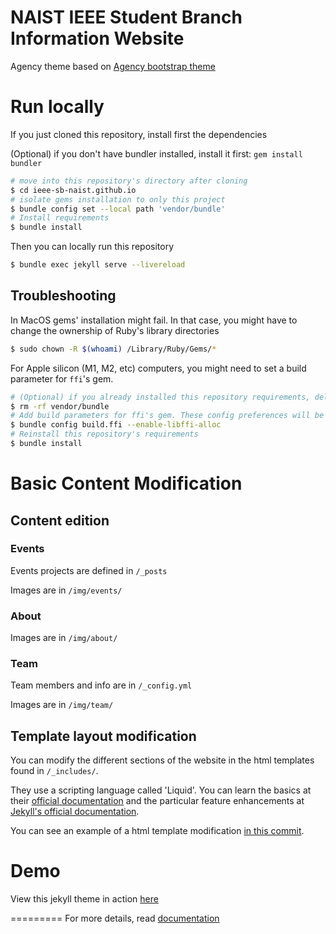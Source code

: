 NAIST IEEE Student Branch Information Website
====================

Agency theme based on [Agency bootstrap theme ](https://startbootstrap.com/template-overviews/agency/)


# Run locally

If you just cloned this repository, install first the dependencies

(Optional) if you don't have bundler installed, install it first: `gem install bundler`

```bash
# move into this repository's directory after cloning
$ cd ieee-sb-naist.github.io
# isolate gems installation to only this project
$ bundle config set --local path 'vendor/bundle'
# Install requirements
$ bundle install
```

Then you can locally run this repository

```bash
$ bundle exec jekyll serve --livereload
```

## Troubleshooting

In MacOS gems' installation might fail. In that case, you might have to change the ownership of Ruby's library directories

```bash
$ sudo chown -R $(whoami) /Library/Ruby/Gems/*
```

For Apple silicon (M1, M2, etc) computers, you might need to set a build parameter for `ffi`'s gem.

```bash
# (Optional) if you already installed this repository requirements, delete them
$ rm -rf vendor/bundle
# Add build parameters for ffi's gem. These config preferences will be saved in .bundle/config
$ bundle config build.ffi --enable-libffi-alloc
# Reinstall this repository's requirements
$ bundle install
```

# Basic Content Modification

## Content edition

### Events

Events projects are defined in `/_posts`

Images are in `/img/events/`

### About

Images are in `/img/about/`

### Team

Team members and info are in `/_config.yml`

Images are in `/img/team/`

## Template layout modification

You can modify the different sections of the website in the html templates found in `/_includes/`.

They use a scripting language called 'Liquid'. You can learn the basics at their [official documentation](https://shopify.github.io/liquid/basics/introduction/) and the particular feature enhancements at [Jekyll's official documentation](https://jekyllrb.com/docs/liquid/).

You can see an example of a html template modification [in this commit](https://github.com/ieee-sb-naist/ieee-sb-naist.github.io/commit/a10a3550b386e859246d07723a84b1c7a84a2cec).

# Demo

View this jekyll theme in action [here](https://y7kim.github.io/agency-jekyll-theme)

=========
For more details, read [documentation](http://jekyllrb.com/)
